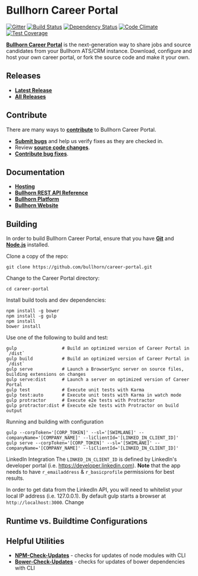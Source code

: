 # Bullhorn Career Portal

[![Gitter](https://badges.gitter.im/Join%20Chat.svg)](https://gitter.im/bullhorn/career-portal?utm_source=badge&utm_medium=badge&utm_campaign=pr-badge)
[![Build Status](https://travis-ci.org/bullhorn/career-portal.svg)](https://travis-ci.org/bullhorn/career-portal)
[![Dependency Status](https://gemnasium.com/bullhorn/career-portal.svg)](https://gemnasium.com/bullhorn/career-portal)
[![Code Climate](https://codeclimate.com/github/bullhorn/career-portal/badges/gpa.svg)](https://codeclimate.com/github/bullhorn/career-portal)
[![Test Coverage](https://codeclimate.com/github/bullhorn/career-portal/badges/coverage.svg)](https://codeclimate.com/github/bullhorn/career-portal/coverage)

**[Bullhorn Career Portal](http://www.bullhorn.com)** is the next-generation way to share jobs and source candidates from your Bullhorn ATS/CRM instance. Download, configure and host your own career portal, or fork the source code and make it your own.

## Releases

* **[Latest Release](https://github.com/bullhorn/career-portal/releases/latest)**
* **[All Releases](https://github.com/bullhorn/career-portal/releases)**

## Contribute

There are many ways to **[contribute](https://github.com/bullhorn/career-portal/blob/master/CONTRIBUTING.md)** to Bullhorn Career Portal.
* **[Submit bugs](https://github.com/bullhorn/career-portal/issues)** and help us verify fixes as they are checked in.
* Review **[source code changes](https://github.com/bullhorn/career-portal/pulls)**.
* **[Contribute bug fixes](https://github.com/bullhorn/career-portal/blob/master/CONTRIBUTING.md)**.

## Documentation

*  **[Hosting](https://github.com/bullhorn/career-portal/wiki)**
*  **[Bullhorn REST API Reference](http://developer.bullhorn.com/articles/getting_started)**
*  **[Bullhorn Platform](http://bullhorn.github.io/platform)**
*  **[Bullhorn Website](http://www.bullhorn.com)**

## Building

In order to build Bullhorn Career Portal, ensure that you have **[Git](http://git-scm.com/downloads)** and **[Node.js](http://nodejs.org)** installed.

Clone a copy of the repo:

```
git clone https://github.com/bullhorn/career-portal.git
```

Change to the Career Portal directory:

```
cd career-portal
```

Install build tools and dev dependencies:

```
npm install -g bower
npm install -g gulp
npm install
bower install
```

Use one of the following to build and test:

```
gulp                 # Build an optimized version of Career Portal in `/dist`
gulp build           # Build an optimized version of Career Portal in `/dist`
gulp serve           # Launch a BrowserSync server on source files, building extensions on changes
gulp serve:dist      # Launch a server on optimized version of Career Portal
gulp test            # Execute unit tests with Karma
gulp test:auto       # Execute unit tests with Karma in watch mode
gulp protractor      # Execute e2e tests with Protractor
gulp protractor:dist # Execute e2e tests with Protractor on build output
```

Running and building with configuration

```
gulp --corpToken='[CORP_TOKEN]' --sl='[SWIMLANE]' --companyName='[COMPANY_NAME]' --liClientId='[LINKED_IN_CLIENT_ID]'
gulp serve --corpToken='[CORP_TOKEN]' --sl='[SWIMLANE]' --companyName='[COMPANY_NAME]' --liClientId='[LINKED_IN_CLIENT_ID]'
```

LinkedIn Integration
The `LINKED_IN_CLIENT_ID` is defined by LinkedIn's developer portal (i.e. https://developer.linkedin.com). **Note** 
that the app needs to have `r_emailaddress` & `r_basicprofile` permissions for best results.

In order to get data from the LinkedIn API, you will need to whitelist your local IP address (i.e. 127.0.0.1). 
By default gulp starts a browser at `http://localhost:3000`. Change


## Runtime vs. Buildtime Configurations



## Helpful Utilities

* **[NPM-Check-Updates](https://github.com/tjunnone/npm-check-updates)** - checks for updates of node modules with CLI
* **[Bower-Check-Updates](https://github.com/se-panfilov/bower-check-updates)** - checks for updates of bower dependencies with CLI
